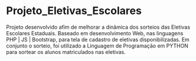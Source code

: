 # Projeto_Eletivas_Escolares
Projeto desenvolvido afim de melhorar a dinâmica dos sorteios das Eletivas Escolares Estaduais. Baseado em desenvolvimento Web, nas linguagens PHP | JS | Bootstrap, para tela de cadastro de eletivas disponibilizadas. Em conjunto o sorteio, foi utilizado a Linguagem de Programação em PYTHON para sortear os alunos matriculados nas eletivas.
